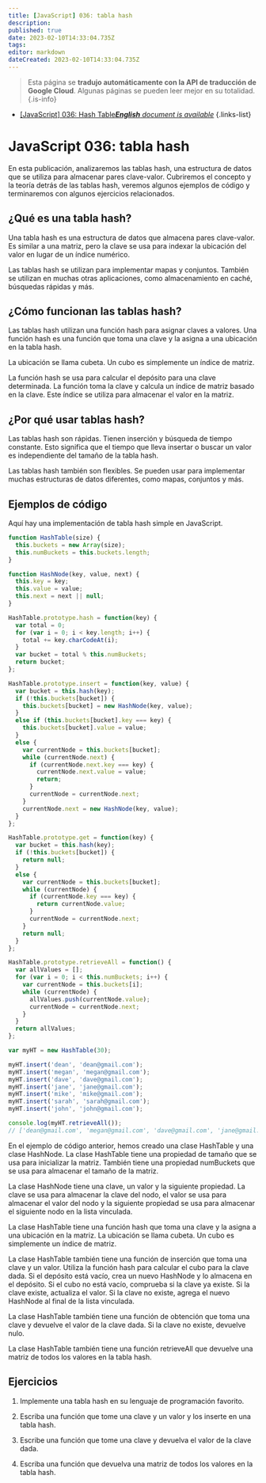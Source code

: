 ```yaml
---
title: [JavaScript] 036: tabla hash
description: 
published: true
date: 2023-02-10T14:33:04.735Z
tags: 
editor: markdown
dateCreated: 2023-02-10T14:33:04.735Z
---
```


> Esta página se **tradujo automáticamente con la API de traducción de Google Cloud**.
Algunas páginas se pueden leer mejor en su totalidad.{.is-info}



- [[JavaScript] 036: Hash Table***English** document is available*](/en/Knowledge-base/Algorithm/javascript-036-hash-table)
{.links-list}


# JavaScript 036: tabla hash

En esta publicación, analizaremos las tablas hash, una estructura de datos que se utiliza para almacenar pares clave-valor. Cubriremos el concepto y la teoría detrás de las tablas hash, veremos algunos ejemplos de código y terminaremos con algunos ejercicios relacionados.

## ¿Qué es una tabla hash?

Una tabla hash es una estructura de datos que almacena pares clave-valor. Es similar a una matriz, pero la clave se usa para indexar la ubicación del valor en lugar de un índice numérico.

Las tablas hash se utilizan para implementar mapas y conjuntos. También se utilizan en muchas otras aplicaciones, como almacenamiento en caché, búsquedas rápidas y más.

## ¿Cómo funcionan las tablas hash?

Las tablas hash utilizan una función hash para asignar claves a valores. Una función hash es una función que toma una clave y la asigna a una ubicación en la tabla hash.

La ubicación se llama cubeta. Un cubo es simplemente un índice de matriz.

La función hash se usa para calcular el depósito para una clave determinada. La función toma la clave y calcula un índice de matriz basado en la clave. Este índice se utiliza para almacenar el valor en la matriz.

## ¿Por qué usar tablas hash?

Las tablas hash son rápidas. Tienen inserción y búsqueda de tiempo constante. Esto significa que el tiempo que lleva insertar o buscar un valor es independiente del tamaño de la tabla hash.

Las tablas hash también son flexibles. Se pueden usar para implementar muchas estructuras de datos diferentes, como mapas, conjuntos y más.

## Ejemplos de código

Aquí hay una implementación de tabla hash simple en JavaScript.


```javascript
function HashTable(size) {
  this.buckets = new Array(size);
  this.numBuckets = this.buckets.length;
}

function HashNode(key, value, next) {
  this.key = key;
  this.value = value;
  this.next = next || null;
}

HashTable.prototype.hash = function(key) {
  var total = 0;
  for (var i = 0; i < key.length; i++) {
    total += key.charCodeAt(i);
  }
  var bucket = total % this.numBuckets;
  return bucket;
};

HashTable.prototype.insert = function(key, value) {
  var bucket = this.hash(key);
  if (!this.buckets[bucket]) {
    this.buckets[bucket] = new HashNode(key, value);
  }
  else if (this.buckets[bucket].key === key) {
    this.buckets[bucket].value = value;
  }
  else {
    var currentNode = this.buckets[bucket];
    while (currentNode.next) {
      if (currentNode.next.key === key) {
        currentNode.next.value = value;
        return;
      }
      currentNode = currentNode.next;
    }
    currentNode.next = new HashNode(key, value);
  }
};

HashTable.prototype.get = function(key) {
  var bucket = this.hash(key);
  if (!this.buckets[bucket]) {
    return null;
  }
  else {
    var currentNode = this.buckets[bucket];
    while (currentNode) {
      if (currentNode.key === key) {
        return currentNode.value;
      }
      currentNode = currentNode.next;
    }
    return null;
  }
};

HashTable.prototype.retrieveAll = function() {
  var allValues = [];
  for (var i = 0; i < this.numBuckets; i++) {
    var currentNode = this.buckets[i];
    while (currentNode) {
      allValues.push(currentNode.value);
      currentNode = currentNode.next;
    }
  }
  return allValues;
};

var myHT = new HashTable(30);

myHT.insert('dean', 'dean@gmail.com');
myHT.insert('megan', 'megan@gmail.com');
myHT.insert('dave', 'dave@gmail.com');
myHT.insert('jane', 'jane@gmail.com');
myHT.insert('mike', 'mike@gmail.com');
myHT.insert('sarah', 'sarah@gmail.com');
myHT.insert('john', 'john@gmail.com');

console.log(myHT.retrieveAll());
// ['dean@gmail.com', 'megan@gmail.com', 'dave@gmail.com', 'jane@gmail.com', 'mike@gmail.com', 'sarah@gmail.com', 'john@gmail.com']
```

En el ejemplo de código anterior, hemos creado una clase HashTable y una clase HashNode. La clase HashTable tiene una propiedad de tamaño que se usa para inicializar la matriz. También tiene una propiedad numBuckets que se usa para almacenar el tamaño de la matriz.

La clase HashNode tiene una clave, un valor y la siguiente propiedad. La clave se usa para almacenar la clave del nodo, el valor se usa para almacenar el valor del nodo y la siguiente propiedad se usa para almacenar el siguiente nodo en la lista vinculada.

La clase HashTable tiene una función hash que toma una clave y la asigna a una ubicación en la matriz. La ubicación se llama cubeta. Un cubo es simplemente un índice de matriz.

La clase HashTable también tiene una función de inserción que toma una clave y un valor. Utiliza la función hash para calcular el cubo para la clave dada. Si el depósito está vacío, crea un nuevo HashNode y lo almacena en el depósito. Si el cubo no está vacío, comprueba si la clave ya existe. Si la clave existe, actualiza el valor. Si la clave no existe, agrega el nuevo HashNode al final de la lista vinculada.

La clase HashTable también tiene una función de obtención que toma una clave y devuelve el valor de la clave dada. Si la clave no existe, devuelve nulo.

La clase HashTable también tiene una función retrieveAll que devuelve una matriz de todos los valores en la tabla hash.

## Ejercicios

1. Implemente una tabla hash en su lenguaje de programación favorito.

2. Escriba una función que tome una clave y un valor y los inserte en una tabla hash.

3. Escribe una función que tome una clave y devuelva el valor de la clave dada.

4. Escriba una función que devuelva una matriz de todos los valores en la tabla hash.
